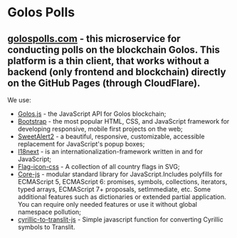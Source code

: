 # Golos Polls
## [golospolls.com](https://golospolls.com/) - this microservice for conducting polls on the blockchain Golos. This platform is a thin client, that works without a backend (only frontend and blockchain) directly on the GitHub Pages (through CloudFlare).

We use:
* [Golos.js](https://github.com/GolosChain/golos-js) - the JavaScript API for Golos blockchain;
* [Bootstrap](https://github.com/twbs/bootstrap) - the most popular HTML, CSS, and JavaScript framework for developing responsive, mobile first projects on the web;
* [SweetAlert2](https://github.com/limonte/sweetalert2) - a beautiful, responsive, customizable, accessible replacement for JavaScript's popup boxes;
* [I18next](https://www.i18next.com) -  is an internationalization-framework written in and for JavaScript;
* [Flag-icon-css](https://github.com/lipis/flag-icon-css) -  A collection of all country flags in SVG;
* [Core-js](https://github.com/zloirock/core-js) - modular standard library for JavaScript.Includes polyfills for ECMAScript 5, ECMAScript 6: promises, symbols, collections, iterators, typed arrays, ECMAScript 7+ proposals, setImmediate, etc. Some additional features such as dictionaries or extended partial application. You can require only needed features or use it without global namespace pollution;
* [cyrillic-to-translit-js](https://github.com/greybax/cyrillic-to-translit-js) - Simple javascript function for converting Cyrillic symbols to Translit.
